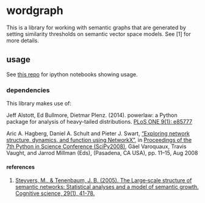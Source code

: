 # wordgraph

This is a library for working with semantic graphs that are generated by
setting similarity thresholds on semantic vector space models. See [1] for
more details.


## usage

See [this repo](https://github.com/andreiamatuni/wordgraph_notebook) for
ipython notebooks showing usage.


### dependencies

This library makes use of:

Jeff Alstott, Ed Bullmore, Dietmar Plenz. (2014). powerlaw: a Python package for analysis of heavy-tailed distributions. [PLoS ONE 9(1): e85777](http://www.plosone.org/article/info%3Adoi%2F10.1371%2Fjournal.pone.0085777)

Aric A. Hagberg, Daniel A. Schult and Pieter J. Swart, [“Exploring network structure, dynamics, and function using NetworkX”](http://conference.scipy.org/proceedings/SciPy2008/paper_2/), in [Proceedings of the 7th Python in Science Conference (SciPy2008)](http://conference.scipy.org/proceedings/SciPy2008/index.html), Gäel Varoquaux, Travis Vaught, and Jarrod Millman (Eds), (Pasadena, CA USA), pp. 11–15, Aug 2008


#### references

1. [Steyvers, M., & Tenenbaum, J. B. (2005). The Large‐scale structure of
semantic networks: Statistical analyses and a model of semantic growth.
Cognitive science, 29(1), 41-78.](http://web.mit.edu/cocosci/Papers/03nSteyvers.pdf)

